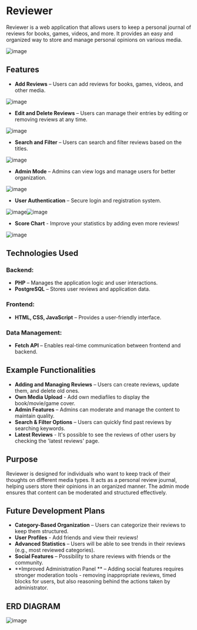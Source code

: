 # Reviewer

Reviewer is a web application that allows users to keep a personal journal of reviews for books, games, videos, and more. It provides an easy and organized way to store and manage personal opinions on various media.

![image](https://github.com/user-attachments/assets/9f389bd1-1ce2-4da4-8dd3-47d221854f33)

## Features

- **Add Reviews** – Users can add reviews for books, games, videos, and other media.

![image](https://github.com/user-attachments/assets/f998bb9f-e16e-46e7-be93-efd11f6d3810)

- **Edit and Delete Reviews** – Users can manage their entries by editing or removing reviews at any time.

![image](https://github.com/user-attachments/assets/f5a743dd-4a4f-4233-ab98-e8c1d38980d6)

- **Search and Filter** – Users can search and filter reviews based on the titles.

![image](https://github.com/user-attachments/assets/66fb1098-2450-47c7-9a15-34a077d4ae0a)

- **Admin Mode** – Admins can view logs and manage users for better organization.

![image](https://github.com/user-attachments/assets/6c9bd629-7f8e-4623-b09a-ba3af702d341)

- **User Authentication** – Secure login and registration system.

![image](https://github.com/user-attachments/assets/c1dc0742-40de-4df5-a1de-510d31e25767)![image](https://github.com/user-attachments/assets/1f796b12-5505-4867-ba46-da28de90d3ac)


- **Score Chart** - Improve your statistics by adding even more reviews!

![image](https://github.com/user-attachments/assets/ef5032fb-7da0-4340-8d95-77213fd1aa2b)


## Technologies Used

### Backend:
- **PHP** – Manages the application logic and user interactions.
- **PostgreSQL** – Stores user reviews and application data.

### Frontend:
- **HTML, CSS, JavaScript** – Provides a user-friendly interface.

### Data Management:
- **Fetch API** – Enables real-time communication between frontend and backend.

## Example Functionalities

- **Adding and Managing Reviews** – Users can create reviews, update them, and delete old ones.
- **Own Media Upload** - Add own mediafiles to display the book/movie/game cover.
- **Admin Features** – Admins can moderate and manage the content to maintain quality.
- **Search & Filter Options** – Users can quickly find past reviews by searching keywords.
- **Latest Reviews** - It's possible to see the reviews of other users by checking the 'latest reviews' page.

## Purpose

Reviewer is designed for individuals who want to keep track of their thoughts on different media types. It acts as a personal review journal, helping users store their opinions in an organized manner. The admin mode ensures that content can be moderated and structured effectively.

## Future Development Plans

- **Category-Based Organization** – Users can categorize their reviews to keep them structured.
- **User Profiles** - Add friends and view their reviews!
- **Advanced Statistics** – Users will be able to see trends in their reviews (e.g., most reviewed categories).
- **Social Features** – Possibility to share reviews with friends or the community.
- **Improved Administration Panel ** – Adding social features requires stronger moderation tools - removing inappropriate reviews, timed blocks for users, but also reasoning behind the actions taken by administrator.

## ERD DIAGRAM

![image](https://github.com/user-attachments/assets/fce6ee89-6f1c-4f51-b81c-1e3db81786a1)

